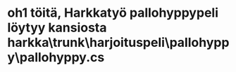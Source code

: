 # oh1 töitä, Harkkatyö pallohyppypeli löytyy kansiosta harkka\trunk\harjoituspeli\pallohyppy\pallohyppy.cs
